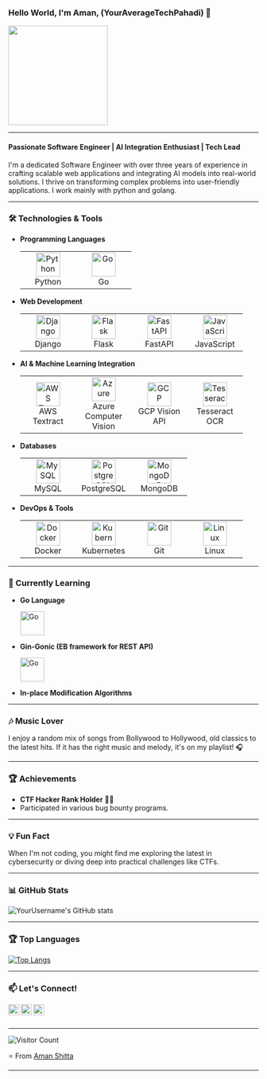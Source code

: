 ### Hello World, I'm Aman, (YourAverageTechPahadi) 👋

<img src="https://media.giphy.com/media/13HgwGsXF0aiGY/giphy.gif" width="200"/>

---

#### Passionate Software Engineer | AI Integration Enthusiast | Tech Lead

I'm a dedicated Software Engineer with over three years of experience in crafting scalable web applications and integrating AI models into real-world solutions. I thrive on transforming complex problems into user-friendly applications.
I work mainly with python and golang.

---

### 🛠️ Technologies & Tools

- **Programming Languages**

  <table>
    <tr>
      <td align="center" width="96">
        <img src="https://www.vectorlogo.zone/logos/python/python-icon.svg" width="48" height="48" alt="Python" />
        <br>Python
      </td>
      <td align="center" width="96">
        <img src="https://www.vectorlogo.zone/logos/golang/golang-icon.svg" width="48" height="48" alt="Go" />
        <br>Go
      </td>
    </tr>
  </table>

- **Web Development**

  <table>
    <tr>
      <td align="center" width="96">
        <img src="https://www.vectorlogo.zone/logos/djangoproject/djangoproject-icon.svg" width="48" height="48" alt="Django" />
        <br>Django
      </td>
      <td align="center" width="96">
        <img src="https://www.vectorlogo.zone/logos/pocoo_flask/pocoo_flask-icon.svg" width="48" height="48" alt="Flask" />
        <br>Flask
      </td>
      <td align="center" width="96">
        <img src="https://www.vectorlogo.zone/logos/fastapi/fastapi-icon.svg" width="48" height="48" alt="FastAPI" />
        <br>FastAPI
      </td>
      <td align="center" width="96">
        <img src="https://www.vectorlogo.zone/logos/javascript/javascript-icon.svg" width="48" height="48" alt="JavaScript" />
        <br>JavaScript
      </td>
    </tr>
  </table>

- **AI & Machine Learning Integration**

  <table>
    <tr>
      <td align="center" width="96">
        <img src="https://www.vectorlogo.zone/logos/amazon_aws/amazon_aws-icon.svg" width="48" height="48" alt="AWS Textract" />
        <br>AWS Textract
      </td>
      <td align="center" width="96">
        <img src="https://www.vectorlogo.zone/logos/microsoft_azure/microsoft_azure-icon.svg" width="48" height="48" alt="Azure" />
        <br>Azure Computer Vision
      </td>
      <td align="center" width="96">
        <img src="https://www.vectorlogo.zone/logos/google_cloud/google_cloud-icon.svg" width="48" height="48" alt="GCP" />
        <br>GCP Vision API
      </td>
      <td align="center" width="96">
        <img src="https://upload.wikimedia.org/wikipedia/commons/6/69/Tesseract_logo.png" width="48" height="48" alt="Tesseract" />
        <br>Tesseract OCR
      </td>
    </tr>
  </table>

- **Databases**

  <table>
    <tr>
      <td align="center" width="96">
        <img src="https://www.vectorlogo.zone/logos/mysql/mysql-icon.svg" width="48" height="48" alt="MySQL" />
        <br>MySQL
      </td>
      <td align="center" width="96">
        <img src="https://www.vectorlogo.zone/logos/postgresql/postgresql-icon.svg" width="48" height="48" alt="PostgreSQL" />
        <br>PostgreSQL
      </td>
      <td align="center" width="96">
        <img src="https://www.vectorlogo.zone/logos/mongodb/mongodb-icon.svg" width="48" height="48" alt="MongoDB" />
        <br>MongoDB
      </td>
    </tr>
  </table>

- **DevOps & Tools**

  <table>
    <tr>
      <td align="center" width="96">
        <img src="https://www.vectorlogo.zone/logos/docker/docker-icon.svg" width="48" height="48" alt="Docker" />
        <br>Docker
      </td>
      <td align="center" width="96">
        <img src="https://www.vectorlogo.zone/logos/kubernetes/kubernetes-icon.svg" width="48" height="48" alt="Kubernetes" />
        <br>Kubernetes
      </td>
      <td align="center" width="96">
        <img src="https://www.vectorlogo.zone/logos/git-scm/git-scm-icon.svg" width="48" height="48" alt="Git" />
        <br>Git
      </td>
      <td align="center" width="96">
        <img src="https://www.vectorlogo.zone/logos/linux/linux-icon.svg" width="48" height="48" alt="Linux" />
        <br>Linux
      </td>
    </tr>
  </table>

---

### 🌱 Currently Learning

- **Go Language**

  <img src="https://www.vectorlogo.zone/logos/golang/golang-icon.svg" width="48" height="48" alt="Go" />

- **Gin-Gonic (EB framework for REST API)**

  <img src="https://avatars.githubusercontent.com/u/7894478?s=48&v=4" width="48" height="48" alt="Go" />

- **In-place Modification Algorithms**

---

### 🎶 Music Lover

I enjoy a random mix of songs from Bollywood to Hollywood, old classics to the latest hits. If it has the right music and melody, it's on my playlist! 🎧

---

### 🏆 Achievements

- **CTF Hacker Rank Holder** 🕵️‍♂️
- Participated in various bug bounty programs.

---

### 💡 Fun Fact

When I'm not coding, you might find me exploring the latest in cybersecurity or diving deep into practical challenges like CTFs.

---

### 📊 GitHub Stats

![YourUsername's GitHub stats](https://github-readme-stats.vercel.app/api?username=Aman-Shitta&show_icons=true&theme=radical)

---

### 🏆 Top Languages

[![Top Langs](https://github-readme-stats.vercel.app/api/top-langs/?username=Aman-Shitta&layout=compact&theme=radical)](#)

---

### 📫 Let's Connect!

[<img align="left" alt="GitHub" width="22px" src="https://cdn.jsdelivr.net/npm/simple-icons@v3/icons/github.svg" />](https://github.com/Aman-Shitta)
[<img align="left" alt="LinkedIn" width="22px" src="https://cdn.jsdelivr.net/npm/simple-icons@v3/icons/linkedin.svg" />](https://www.linkedin.com/in/aman-shitta-387b0a164)
[<img align="left" alt="Email" width="22px" src="https://cdn.jsdelivr.net/npm/simple-icons@v3/icons/gmail.svg" />](mailto:amanshitta18+tech@gmail.com)

<br><br>

---

![Visitor Count](https://profile-counter.glitch.me/{Aman-Shitta}/count.svg)

⭐️ From [Aman Shitta](https://github.com/Aman-Shitta)

---
